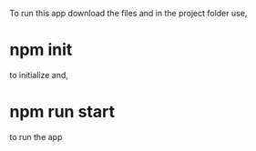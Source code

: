 To run this app download the files and in the project folder use,

#  npm init

to initialize and,

#  npm run start

to run the app
